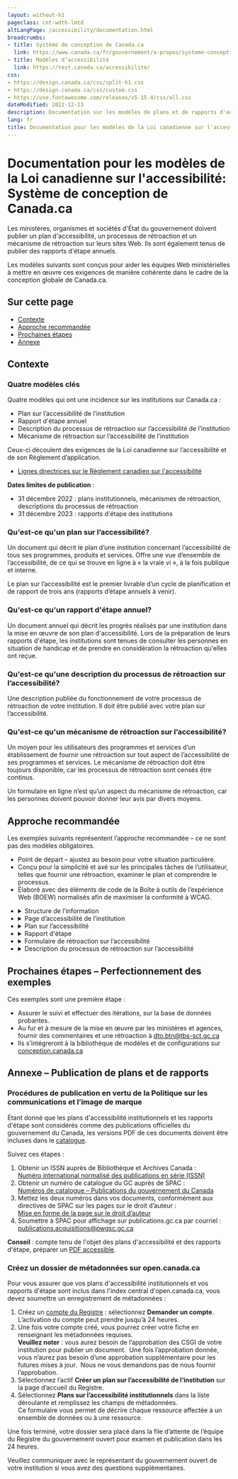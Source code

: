 ```yaml
---
layout: without-h1
pageclass: cnt-wdth-lmtd
altLangPage: /accessibility/documentation.html
breadcrumbs:
- title: Système de conception de Canada.ca
  link: https://www.canada.ca/fr/gouvernement/a-propos/systeme-conception.html
- title: Modèles d’accessibilité
  link: https://test.canada.ca/accessibilite/ 
css:
- https://design.canada.ca/css/split-h1.css
- https://design.canada.ca/css/custom.css
- https://use.fontawesome.com/releases/v5.15.4/css/all.css
dateModified: 2022-12-23
description: Documentation sur les modèles de plans et de rapports d'accessibilité institutionnels, et un mécanisme de rétroaction.
lang: fr
title: Documentation pour les modèles de la Loi canadienne sur l'accessibilité
---
```

<h1 property="name" id="wb-cont" dir="ltr"><span class="stacked"><span>Documentation pour les modèles de la Loi canadienne sur l'accessibilité</span>: <span>Système de conception de Canada.ca</span></span></h1>
<section>
  <p>Les ministères, organismes et sociétés d'État du gouvernement doivent publier un plan d'accessibilité, un processus de rétroaction et un mécanisme de rétroaction sur leurs sites Web. Ils sont également tenus de publier des rapports d'étape annuels.</p>
  <p>Les modèles suivants sont conçus pour aider les équipes Web ministérielles à mettre en œuvre ces exigences de manière cohérente dans le cadre de la conception globale de Canada.ca.</p>
  
  <h2>Sur cette page</h2>
  <ul>
    <li><a href="#contexte">Contexte</a></li>
    <li><a href="#approche">Approche recommandée</a></li>
    <li><a href="#prochaine">Prochaines étapes</a></li>
    <li><a href="#annexe">Annexe</a></li>
  </ul>
</section>
<section>
  <h2 id="contexte">Contexte</h2>
  <h3>Quatre modèles clés</h3>
  <p>Quatre modèles qui ont une incidence sur les institutions sur Canada.ca&nbsp;:</p>
  <ul>
    <li>Plan sur l’accessibilité de l’institution</li>
    <li>Rapport d'étape annuel</li>
    <li>Description du processus de rétroaction sur l’accessibilité de l’institution</li>
    <li>Mécanisme de rétroaction sur l’accessibilité de l’institution</li>
  </ul>
  <p>Ceux-ci découlent des exigences de la Loi canadienne sur l’accessibilité et de son Règlement d’application.</p>
  <ul>
    <li><a href="https://www.canada.ca/fr/emploi-developpement-social/programmes/directives-reglements-canadien-accessibilite.html">Lignes directrices sur le Règlement canadien sur l'accessibilité</a></li>
  </ul>
  <p class="mrgn-tp-lg"><strong>Dates limites de publication</strong>&nbsp;:</p>
<ul>
  <li>31 décembre 2022 : plans institutionnels, mécanismes de rétroaction, descriptions du processus de rétroaction</li>
  <li>31 décembre 2023 : rapports d'étape des institutions</li>
</ul>
  
  <h3>Qu'est-ce qu'un plan sur l’accessibilité?</h3>
  <p>Un document qui décrit le plan d’une institution concernant l’accessibilité de tous ses programmes, produits et services. Offre une vue d’ensemble de l’accessibilité, de ce qui se trouve en ligne à &laquo;&nbsp;la vraie vi&nbsp;&raquo;, à la fois publique et interne.</p>
  <p>Le plan sur l’accessibilité est le premier livrable d’un cycle de planification et de rapport de trois ans (rapports d’étape annuels à venir).</p>
  <h3>Qu'est-ce qu'un rapport d'étape annuel?</h3>
  <p>Un document annuel qui décrit les progrès réalisés par une institution dans la mise en œuvre de son plan d'accessibilité. Lors de la préparation de leurs rapports d'étape, les institutions sont tenues de consulter les personnes en situation de handicap et de prendre en considération la rétroaction qu'elles ont reçue.</p>
  <h3>Qu'est-ce qu'une description du processus de rétroaction sur l’accessibilité?</h3>
  <p>Une description publiée du fonctionnement de votre processus de rétroaction de votre institution. Il doit être publié avec votre plan sur l’accessibilité. </p>
  <h3>Qu'est-ce qu'un mécanisme de rétroaction sur l’accessibilité?</h3>
  <p>Un moyen pour les utilisateurs des programmes et services d’un établissement de fournir une rétroaction sur tout aspect de l’accessibilité de ses programmes et services. Le mécanisme de rétroaction doit être toujours disponible, car les processus de rétroaction sont censés être continus.</p>
  <p>Un formulaire en ligne n’est qu’un aspect du mécanisme de rétroaction, car les personnes doivent pouvoir donner leur avis par divers moyens.</p>
</section>
<section>
  <h2 id="approche">Approche recommandée</h2>
  <p>Les exemples suivants représentent l’approche recommandée – ce ne sont pas des modèles obligatoires.</p>
  <ul>
    <li>Point de départ – ajustez au besoin pour votre situation particulière.</li>
    <li>Conçu pour la simplicité et axé sur les principales tâches de l’utilisateur, telles que fournir une rétroaction, examiner le plan et comprendre le processus.</li>
    <li>Élaboré avec des éléments de code de la Boîte à outils de l’expérience Web (BOEW) normalisés afin de maximiser la conformité à WCAG.</li>
  </ul>
</section>
<ul class="list-unstyled mrgn-tp-lg">
  <li>
    <details>
      <summary class="bg-info">Structure de l’information</summary>
      <h3>Architecture d'information recommandée pour les sites web institutionnels</h3>
      <figure class="gc-complex-img" role="group"><img src="../assets/img/structure-info-fr.png" class="img-responsive mrgn-tp-lg" alt="Une longue description peut être trouvée après l'image.">
        <figcaption>
          <details class="small">
            <summary>Description détaillée</summary>
            <p class="mrgn-tp-lg">Diagramme de la structure recommandée d'un site web. Première rangée en haut&nbsp;: Page de d'accueil de l'institution (PAI)
              Deuxième rangée&nbsp;: Page d'accessibilité. Troisième rangée en bas, 3 éléments&nbsp;: Plan sur l'accessibilité, mécanisme de rétroaction, description du processus de rétroaction.</p>
          </details>
        </figcaption>
      </figure>
      <h4>Lien vers l’accessibilité à partir de la Page d’accueil de l’institution (PAI)</h4>
      <p>Le libellé de lien recommandé est &laquo;&nbsp;Accessibilité&nbsp;&raquo;</p>
      <figure class="gc-complex-img" role="group"><img src="../assets/img/lien-accessibilite-fr.png" class="img-responsive mrgn-tp-lg" alt="Une longue description peut être trouvée après l'image.">
        <figcaption>
          <details class="small">
            <summary>Description détaillée</summary>
            <p class="mrgn-tp-lg">Capture d'écran du site Web public d'Agriculture et Agroalimentaire Canada. Sous la rubrique &laquo;&nbsp;À propos d'AAC&nbsp;&raquo;, vous trouverez quatre liens&nbsp;: À propos de notre ministère, Transparence, Accessibilité, Opportunités d'emploi.</p>
          </details>
        </figcaption>
      </figure>
      <p class="mrgn-tp-lg"><span class="fas fa-universal-access mrgn-rght-md text-success fa-lg" aria-hidden="true"></span> Exemple tiré de la <a href="https://agriculture.canada.ca/fr">page d’accueil institutionnelle d’Agriculture et Agroalimentaire Canada (AAC)</a></p>
      <h3>Fil d’Ariane pour les produits d’accessibilité</h3>
      <figure class="gc-complex-img" role="group"><img src="../assets/img/fil-ariane-fr.png" class="img-responsive mrgn-tp-lg" alt="Une longue description peut être trouvée après l'image.">
        <figcaption>
          <details class="small">
            <summary>Description détaillée</summary>
            <p class="mrgn-tp-lg">Capture d'écran du site web du gouvernement du Canada. Les fils d'Ariane sont&nbsp;: Canada.ca, Nom de l'institution, Accessibilité à &laquo;&nbsp;Nom de l'institution&nbsp;&raquo;.</p>
          </details>
        </figcaption>
      </figure>
      <h4>Facteurs de conception</h4>
      <p>Bien que le BTN recommande de créer un nœud d’accessibilité dans l’AI de votre institution, il peut également être judicieux de créer des liens croisés à partir d’autres endroits sur vos sites, tels que :</p>
      <ul>
        <li>Lien vers le plan sur l’accessibilité à partir d’une section &laquo;&nbsp;Rapports et plans&nbsp;&raquo;.</li>
        <li>Lien vers le formulaire de rétroaction sur l’accessibilité à partir de vos pages &laquo;&nbsp;Contactez-nous&nbsp;&raquo;».</li>
      </ul>
    </details>
  </li>
  <li>
    <details id="details-panel2">
      <summary class="bg-info">Page d’accessibilité de l’institution</summary>
      <h3>Modèle recommandé</h3>
      <figure class="gc-complex-img" role="group"><img src="../assets/img/page-accueil-fr.png" class="img-responsive mrgn-tp-lg" alt="Une longue description peut être trouvée après l'image.">
        <figcaption>
          <details class="small">
            <summary>Description détaillée</summary>
            <p class="mrgn-tp-lg">Capture d'écran du site Web du gouvernement du Canada intitulé &laquo;&nbsp;Accessibilité à nom de l'institution&nbsp;&raquo;. Il y a un bouton vert intitulé &laquo;&nbsp;Fournir une rétroaction&nbsp;&raquo;, puis deux liens&nbsp;: Plan sur l'accessibilité et Processus de rétroaction.</p>
          </details>
        </figcaption>
      </figure>
      <p class="mrgn-tp-lg"><span class="fas fa-universal-access mrgn-rght-md text-success fa-lg" aria-hidden="true"></span> <a href="accessibilite.html">Exemples - Page d’accessibilité de l’institution</a></p>
      <h3>Facteurs de conception</h3>
      <ul>
        <li>La tâche principale sera probablement de fournir une rétroaction, donc la page utilise le bouton Super-tâche.</li>
        <li>Il est possible de mettre en place d’autres pages d’accueil au besoin.</li>
        <li>D’autres modèles peuvent également être utilisés sur cette page (p. ex., la bande la plus demandée, les fonctionnalités contextuelles).</li>
        <li>La conception évoluera probablement à mesure que les exigences futures seront mises en ligne, p. ex., déclarations d’accessibilité requises en vertu de la <a href="https://a11y.canada.ca/fr/standards/">norme d’accessibilité des TIC proposée</a>.</li>
      </ul>
    </details>
  </li>
  <li>
    <details id="details-panel3">
      <summary class="bg-info">Plan sur l’accessibilité</summary>
      <h3>Modèle recommandé</h3>
      <figure class="gc-complex-img" role="group"><img src="../assets/img/plan-accessibilite-fr.png" class="img-responsive mrgn-tp-lg" alt="Une longue description peut être trouvée après l'image.">
        <figcaption>
          <details class="small">
            <summary>Description détaillée</summary>
            <p class="mrgn-tp-lg">Capture d'écran du site Web du gouvernement du Canada intitulée &laquo;&nbsp;Plan sur l'accessibilité de l'institution&nbsp;&raquo; avec un lien vers un modèle de plan d'accessibilité. Sous ce lien se trouve un lien intitulé &laquo;&nbsp;Liste des plans d'accessibilité élaborés par d'autres institutions&nbsp;&raquo;.</p>
          </details>
        </figcaption>
      </figure>
      <p class="mrgn-tp-lg"><span class="fas fa-universal-access mrgn-rght-md text-success fa-lg" aria-hidden="true"></span> <a href="plan.html">Exemples - Plans sur l'accessibilité</a></p>
      <h3>Facteurs de conception</h3>
      <p>Assurez-vous que le plan répond aux exigences décrites dans<br>
        <a href="https://www.canada.ca/fr/emploi-developpement-social/programmes/directives-reglements-canadien-accessibilite/plans-accessibilite.html">Directives associées aux plans sur l’accessibilité</a>&nbsp;:</p>
      <ul>
        <li>Ces directives comprennent un modèle de contenu pour le plan lui-même.</li>
      </ul>
      <p>Les gens sont encouragés à fournir une rétroaction au sujet des plans sur l’accessibilité – assurez-vous qu’il y a un lien vers le processus de rétroaction et/ou le formulaire de rétroaction à partir du plan lui-même.</p>
      <p>Pour faciliter la recherche, le SCT crée un index central des plans sur l’accessibilité sur le <a href="https://ouvert.canada.ca/fr">site du gouvernement ouvert</a>&nbsp;:</p>
      <ul>
        <li>Inclure un lien de votre plan vers l’index central.</li>
        <li>Soumettre un dossier des métadonnées pour votre plan.</li>
        <li>Voir l’annexe pour les instructions.</li>
      </ul>
      <p>Selon les <a href="https://www.tbs-sct.canada.ca/pol/doc-fra.aspx?id=27167">Procédures sur l’édition</a>, les plans sur l’accessibilité sont estimés comme des publications :</p>
      <ul>
        <li>Demander un ISSN et soumettre une copie à publications.gc.ca</li>
        <li>Voir l’annexe pour les instructions.</li>
      </ul>
      <p>Les institutions doivent aviser le commissaire à l’accessibilité de la Commission canadienne des droits de la personne dans les 48 heures suivant la publication de leurs plans sur l’accessibilité&nbsp;:</p>
      <ul>
        <li>Envoyez un courriel à <a href="mailto:Info.Com@chrc-ccdp.gc.ca">Info.Com@chrc-ccdp.gc.ca</a> ou utilisez le service &laquo;&nbsp;<a href="https://www.accessibilitychrc.ca/fr/aviser-le-commissaire-laccessibilite">Mon portail sur l’accessibilité</a>&nbsp;&raquo; de la CCDP.</li>
        <li>Inclure un lien ou une URL pour le plan dans le courriel que vous envoyez.</li>
      </ul>
    </details>
  </li>

 <li>
    <details id="details-panel4">
      <summary class="bg-info">Rapport d'étape</summary>
      <h3>Modèle recommandé</h3>
      <figure class="gc-complex-img" role="group"><img src="../assets/img/rapport-etape-fr.png" class="img-responsive mrgn-tp-lg" alt="Une longue description peut être trouvée après l'image.">
        <figcaption>
          <details class="small">
            <summary>Description détaillée</summary>
            <p class="mrgn-tp-lg">Capture d'écran du site Web du gouvernement du Canada intitulée &laquo;&nbsp;Rapport d'étape sur l'accessibilité 2023 pour [Nom de l'institution]&nbsp;&raquo; avec un lien vers un modèle du rapport d'étape. Sous ce lien se trouve des liens intitulés &laquo;&nbsp;Fournir une rétroaction sur ce rapport&nbsp;&raquo; et &laquo;&nbsp;Liste des rapports d'étape sur l'accessibilité élaborés par d'autres institutions&nbsp;&raquo;.</p>
          </details>
        </figcaption>
      </figure>
      <p class="mrgn-tp-lg"><span class="fas fa-universal-access mrgn-rght-md text-success fa-lg" aria-hidden="true"></span> <a href="rapport-etape.html">Exemples - Rapports d'étape</a></p>
      <h3>Facteurs de conception</h3>
      <p>Assurez-vous que le rapport répond aux exigences décrites dans<br>
        <a href="https://www.canada.ca/fr/emploi-developpement-social/programmes/directives-reglements-canadien-accessibilite/rapports-etape.html">Directives associées aux rapports d'étape</a>&nbsp;:</p>
      <ul>
        <li>Ces directives comprennent des instructions sur les rubriques nécessaires pour structurer le contenu du rapport.</li>
      </ul>
      <p>Les gens sont encouragés à fournir une rétroaction au sujet des rapports d'étape – assurez-vous qu’il y a un lien vers le processus de rétroaction et/ou le formulaire de rétroaction à partir du rapport lui-même.</p>
      <p>Pour faciliter la recherche, le SCT crée un index central des plans sur l’accessibilité et des rapports d'étape sur le <a href="https://ouvert.canada.ca/fr">site du gouvernement ouvert</a>&nbsp;:</p>
      <ul>
        <li>Inclure un lien de votre rapport vers l’index central.</li>
        <li>Soumettre un dossier des métadonnées pour votre rapport.</li>
        <li>Voir l’annexe pour les instructions.</li>
      </ul>
      <p>Selon les <a href="https://www.tbs-sct.canada.ca/pol/doc-fra.aspx?id=27167">Procédures sur l’édition</a>, les rapports d'étape sont estimés comme des publications :</p>
      <ul>
        <li>Demander un ISSN et soumettre une copie à publications.gc.ca</li>
        <li>Voir l’annexe pour les instructions.</li>
      </ul>
      <p>Les institutions doivent aviser le commissaire à l’accessibilité de la Commission canadienne des droits de la personne dans les 48 heures suivant la publication de leurs rapports d'étape annuel:</p>
      <ul>
        <li>Envoyez un courriel à <a href="mailto:Info.Com@chrc-ccdp.gc.ca">Info.Com@chrc-ccdp.gc.ca</a> ou utilisez le service &laquo;&nbsp;<a href="https://www.accessibilitychrc.ca/fr/aviser-le-commissaire-laccessibilite">Mon portail sur l’accessibilité</a>&nbsp;&raquo; de la CCDP.</li>
        <li>Inclure un lien ou une URL pour le rapport dans le courriel que vous envoyez.</li>
      </ul>
    </details>
  </li>
  
  <li>
    <details id="details-panel5">
      <summary class="bg-info">Formulaire de rétroaction sur l’accessibilité</summary>
      <h3>Modèle recommandé – formulaire de rétroaction</h3>
      <figure class="gc-complex-img" role="group"><img src="../assets/img/formulaire-retroaction-fr.png" class="img-responsive mrgn-tp-lg" alt="Une longue description peut être trouvée après l'image.">
        <figcaption>
          <details class="small">
            <summary>Description détaillée</summary>
            <p class="mrgn-tp-lg">Capture d'écran du site Web du gouvernement du Canada intitulé &laquo;&nbsp;Formulaire de rétroaction sur l'accessibilité&nbsp;&raquo;. Exemple de question avec des boutons radio.</p>
          </details>
        </figcaption>
      </figure>
      <p class="mrgn-tp-lg"><span class="fas fa-universal-access mrgn-rght-md text-success fa-lg" aria-hidden="true"></span> <a href="formulaire-retroaction.html">Exemples - Formulaire de rétroaction sur l'accessibilité</a></p>
      <h4>Modèle recommandé – Page d’accusé de réception</h4>
      <figure class="gc-complex-img" role="group"><img src="../assets/img/retroaction-soumission-fr.png" class="img-responsive mrgn-tp-lg" alt="Une longue description peut être trouvée après l'image.">
        <figcaption>
          <details class="small">
            <summary>Description détaillée</summary>
            <p class="mrgn-tp-lg">Capture d'écran du site Web du gouvernement du Canada intitulée &laquo;&nbsp;Votre rétroaction a été soumise&nbsp;&raquo;. Nous vous remercions pour votre rétroaction.</p>
          </details>
        </figcaption>
      </figure>
      <p class="mrgn-tp-lg"><span class="fas fa-universal-access mrgn-rght-md text-success fa-lg" aria-hidden="true"></span> <a href="retroaction-soumission.html">Exemples - Page d'accusé de réception</a></p>
      <h3>Facteurs de conception</h3>
      <p>Vous devrez rattacher le formulaire de rétroaction à quelque chose – un courriel générique, un système de billetterie, etc. (n’oubliez pas de conserver les rétroactions reçues pendant sept ans!).</p>
      <ul>
        <li>Utilisateurs d’Adobe Experience Manager (AEM) – <a href="http://requestform.portal.gc.ca/billets.html">envoyez un billet à l’éditeur principal</a> pour tirer parti de la solution &laquo;&nbsp;archiver et oublier&nbsp;&raquo; pour rattacher les formulaires à une adresse de courriel.</li>
      </ul>
      <p>Les personnes soumettant une rétroaction ont la possibilité de demander une réponse – la conception du formulaire comprend des informations sur les délais d’exécution dans le cadre de ce scénario.</p>
      <p>Le formulaire a été conçu pour minimiser la collecte de renseignements d’identification personnelle (RIP)&nbsp;:</p>
      <ul>
        <li>Lorsque l’utilisateur demande spécifiquement une réponse, il ne demande qu’une adresse courriel.</li>
        <li>Comprend des instructions pour que les utilisateurs n’indiquent pas des renseignements personnels dans la zone de commentaires.</li>
      </ul>
      <p>Lors de la création de votre propre mise en œuvre, consultez le coordonnateur de l’AIPRP de votre organisation.</p>
    </details>
  </li>
  <li>
    <details id="details-panel6">
      <summary class="bg-info">Description du processus de rétroaction sur l’accessibilité</summary>
      <h3>Modèle recommandé</h3>
      <figure class="gc-complex-img" role="group"><img src="../assets/img/processus-retroaction-fr.png" class="img-responsive mrgn-tp-lg" alt="Une longue description peut être trouvée après l'image.">
        <figcaption>
          <details class="small">
            <summary>Description détaillée</summary>
            <p class="mrgn-tp-lg">Capture d'écran du site Web du gouvernement du Canada intitulé &laquo;&nbsp;Processus de rétroaction sur l'accessibilité à nom de l'institution&nbsp;&raquo;. De nombreux liens sur la façon de fournir de la rétroaction.</p>
          </details>
        </figcaption>
      </figure>
      <p class="mrgn-tp-lg"><span class="fas fa-universal-access mrgn-rght-md text-success fa-lg" aria-hidden="true"></span> <a href="processus-retroaction.html">Exemples - Description du processus de rétroaction sur l'accessibilité</a></p>
      <h4>Facteurs de conception</h4>
      <p>Conçu pour se concentrer sur les besoins prioritaires des utilisateurs, plutôt que de fournir une description exhaustive des procédures de l’arrière-guichet.</p>
      <p>Assurez-vous que le processus sous-jacent répond aux exigences décrites dans la <a href="https://www.canada.ca/fr/emploi-developpement-social/programmes/directives-reglements-canadien-accessibilite/processus-retroaction/introduction.html">Description du processus de rétroaction</a>.</p>
      <ul>
        <li>Les personnes doivent être en mesure de fournir une rétroaction par divers moyens, y compris le courrier électronique, le téléphone, le courrier postal.</li>
        <li>La rétroaction doit être analysée et faire l’objet de rapports à l’avenir.</li>
      </ul>
      <p>Comme pour les plans sur l’accessibilité, les institutions doivent aviser le commissaire à l’accessibilité de la Commission canadienne des droits de la personne dans les 48 heures suivant la publication de leur description de processus.</p>
      <ul>
        <li>Envoyez un courriel à <a href="mailto:Info.Com@chrc-ccdp.gc.ca">Info.Com@chrc-ccdp.gc.ca</a> ou utilisez le service &laquo;&nbsp;<a href="https://www.accessibilitychrc.ca/fr/aviser-le-commissaire-laccessibilite">Mon portail sur l’accessibilité</a>&nbsp;&raquo; de la CCDP.</li>
        <li>Inclure un lien ou une URL pour la description du processus dans le courriel que vous envoyez.</li>
      </ul>
    </details>
  </li>
</ul>
<section>
  <h2 id="prochaine">Prochaines étapes – Perfectionnement des exemples</h2>
  <p>Ces exemples sont une première étape&nbsp;:</p>
  <ul>
    <li>Assurer le suivi et effectuer des itérations, sur la base de données probantes.</li>
    <li>Au fur et à mesure de la mise en œuvre par les ministères et agences, fournir des commentaires et une rétroaction à <a href="mailto:dto.btn@tbs-sct.gc.ca">dto.btn@tbs-sct.gc.ca</a></li>
    <li>Ils s’intégreront à la bibliothèque de modèles et de configurations sur <a href="https://www.canada.ca/fr/gouvernement/a-propos/systeme-conception/bibliotheque-modeles.html">conception.canada.ca</a></li>
  </ul>
</section>
<section>
<h2 id="annexe">Annexe – Publication de plans et de rapports</h2>
<h3>Procédures de publication en vertu de la Politique sur les communications et l’image de marque</h3>
<p>Étant donné que les plans d'accessibilité institutionnels et les rapports d'étape sont considérés comme des publications officielles du gouvernement du Canada, les versions PDF de ces documents doivent être incluses dans le <a href="https://publications.gc.ca/site/fra/accueil.html">catalogue</a>.</p>
<p>Suivez ces étapes :</p>
<ol>
  <li>Obtenir un ISSN auprès de Bibliothèque et Archives Canada&nbsp;:<br>
    <a href="https://publications.gc.ca/site/fra/services/faireDemandeISBN.html">Numéro international normalisé des publications en série (ISSN)</a></li>
  <li>Obtenir un numéro de catalogue du GC auprès de SPAC&nbsp;:<br>
    <a href="https://publications.gc.ca/site/fra/services/faireDemandeISBN.html">Numéros de catalogue – Publications du gouvernement du Canada</a></li>
  <li>Mettez les deux numéros dans vos documents, conformément aux directives de SPAC sur les pages sur le droit d’auteur&nbsp;:<br>
    <a href="https://publications.gc.ca/site/fra/services/formePageDroitAuteur.html">Mise en forme de la page sur le droit d’auteur</a></li>
  <li>Soumettre à SPAC pour affichage sur publications.gc.ca par courriel :<br>
    <a href="mailto:publications.acquisitions@pwgsc.gc.ca">publications.acquisitions@pwgsc.gc.ca</a></li>
</ol>
<p><strong>Conseil</strong>&nbsp;: compte tenu de l'objet des plans d'accessibilité et des rapports d'étape, préparer un <a href="https://helpx.adobe.com/ca_fr/acrobat/using/creating-accessible-pdfs.html">PDF accessible</a>.</p>
<h3>Créez un dossier de métadonnées sur open.canada.ca</h3>
<p>Pour vous assurer que vos plans d'accessibilité institutionnels et vos rapports d'étape sont inclus dans l'index central d'open.canada.ca, vous devez soumettre un enregistrement de métadonnées&nbsp;:</p>
<ol>
  <li>Créez un <a href="http://registry.open.canada.ca/fr/">compte du Registre</a>&nbsp;: sélectionnez <strong>Demander un compte</strong>.  L’activation du compte peut prendre jusqu’à 24 heures.</li>
  <li>Une fois votre compte créé, vous pourrez créer votre fiche en renseignant les métadonnées requises.<br>
    <strong>Veuillez noter</strong>&nbsp;: vous aurez besoin de l’approbation des CSGI de votre institution pour publier un document.  Une fois l’approbation donnée, vous n’aurez pas besoin d’une approbation supplémentaire pour les futures mises à jour.  Nous ne vous demandons pas de nous fournir l’approbation.</li>
  <li>Sélectionnez l’actif <strong>Créer un plan sur l’accessibilité de l’institution</strong> sur la page d’accueil du Registre.</li>
  <li>Sélectionnez <strong>Plans sur l’accessibilité institutionnels</strong> dans la liste déroulante et remplissez les champs de métadonnées.<br>
    Ce formulaire vous permet de décrire chaque ressource affectée à un ensemble de données ou à une ressource.</li>
</ol>
<p>Une fois terminé, votre dossier sera placé dans la file d’attente de l’équipe du Registre du gouvernement ouvert pour examen et publication dans les 24 heures.</p>
<p>Veuillez communiquer avec le représentant du gouvernement ouvert de votre institution si vous avez des questions supplémentaires.</p>
</section>
